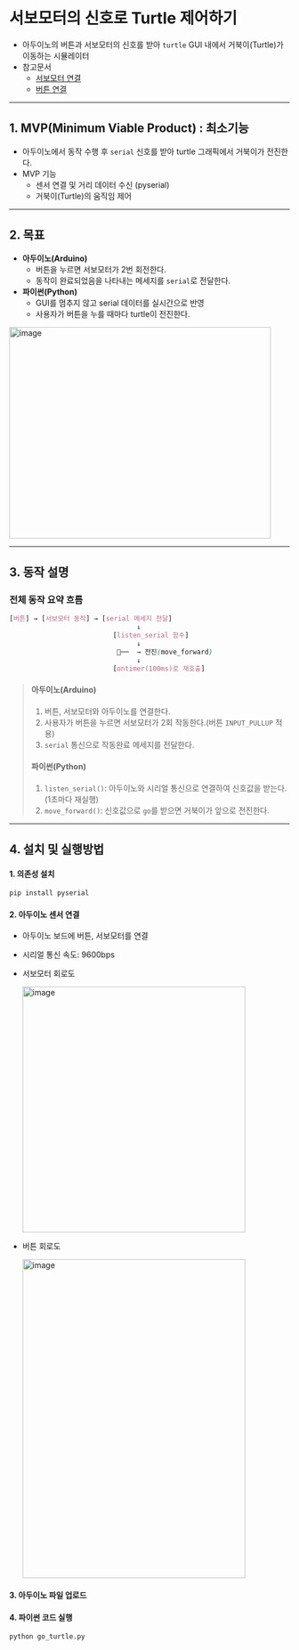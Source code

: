# 서보모터의 신호로 Turtle 제어하기
- 아두이노의 버튼과 서보모터의 신호를 받아 `turtle` GUI 내에서 거북이(Turtle)가 이동하는 시뮬레이터
- 참고문서
  - [서보모터 연결](https://docs.arduino.cc/learn/electronics/servo-motors/)
  - [버튼 연결](https://docs.arduino.cc/built-in-examples/digital/Button/)

---

## 1. MVP(Minimum Viable Product) : 최소기능
- 아두이노에서 동작 수행 후 `serial` 신호를 받아 turtle 그래픽에서 거북이가 전진한다.
- MVP 기능
  - 센서 연결 및 거리 데이터 수신 (pyserial)
  - 거북이(Turtle)의 움직임 제어

---

## 2. 목표

- **아두이노(Arduino)**
  - 버튼을 누르면 서보모터가 2번 회전한다.
  - 동작이 완료되었음을 나타내는 메세지를 `serial`로 전달한다.
- **파이썬(Python)**
  - GUI를 멈추지 않고 serial 데이터를 실시간으로 반영
  - 사용자가 버튼을 누를 때마다 turtle이 전진한다.

<img width="470" height="380" alt="image" src="https://github.com/user-attachments/assets/f3b95285-c419-43e0-b670-9e62dfada079" />


---
## 3. 동작 설명

### 전체 동작 요약 흐름
```css
[버튼] → [서보모터 동작] → [serial 메세지 전달] 
                                ↓
                          [listen_serial 함수]
                                ↓
                           🐢──  → 전진(move_forward)
                                ↓
                          [ontimer(100ms)로 재호출]

```

>
> #### 아두이노(Arduino)
> 1) 버튼, 서보모터와 아두이노를 연결한다.
> 2) 사용자가 버튼을 누르면 서보모터가 2회 작동한다.(버튼 `INPUT_PULLUP` 적용)
> 3) `serial` 통신으로 작동완료 메세지를 전달한다.
> #### 파이썬(Python)
> 1) `listen_serial()`: 아두이노와 시리얼 통신으로 연결하여 신호값을 받는다. (1초마다 재실행)
> 2) `move_forward()`: 신호값으로 `go`를 받으면 거북이가 앞으로 전진한다.

---

## 4. 설치 및 실행방법

#### 1. 의존성 설치
```bash
pip install pyserial
```

#### 2. 아두이노 센서 연결
- 아두이노 보드에 버튼, 서보모터를 연결
- 시리얼 통신 속도: 9600bps
- 서보모터 회로도

  <img width="400" height="442" alt="image" src="https://github.com/user-attachments/assets/57e596a4-ff58-4ef0-b5a3-d19526fa6222" />
- 버튼 회로도

  <img width="400" height="573" alt="image" src="https://github.com/user-attachments/assets/65938f35-5e9b-4cfb-9ad4-ea30d6cc170e" />


#### 3. 아두이노 파일 업로드
#### 4. 파이썬 코드 실행
```bash
python go_turtle.py
```
